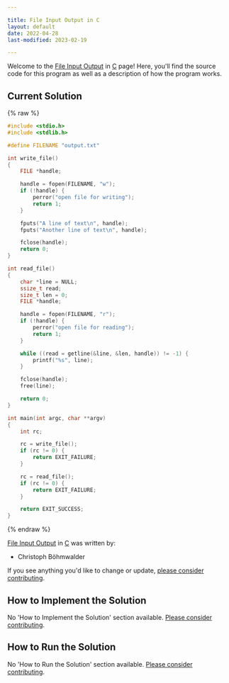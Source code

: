 ```yaml
---

title: File Input Output in C
layout: default
date: 2022-04-28
last-modified: 2023-02-19

---
```


Welcome to the [File Input Output](https://sampleprograms.io/projects/file-input-output) in [C](https://sampleprograms.io/languages/c) page! Here, you'll find the source code for this program as well as a description of how the program works.

## Current Solution

{% raw %}

```c
#include <stdio.h>
#include <stdlib.h>

#define FILENAME "output.txt"

int write_file()
{
    FILE *handle;

    handle = fopen(FILENAME, "w");
    if (!handle) {
        perror("open file for writing");
        return 1;
    }

    fputs("A line of text\n", handle);
    fputs("Another line of text\n", handle);

    fclose(handle);
    return 0;
}

int read_file()
{
    char *line = NULL;
    ssize_t read;
    size_t len = 0;
    FILE *handle;

    handle = fopen(FILENAME, "r");
    if (!handle) {
        perror("open file for reading");
        return 1;
    }

    while ((read = getline(&line, &len, handle)) != -1) {
        printf("%s", line);
    }

    fclose(handle);
    free(line);

    return 0;
}

int main(int argc, char **argv)
{
    int rc;

    rc = write_file();
    if (rc != 0) {
        return EXIT_FAILURE;
    }

    rc = read_file();
    if (rc != 0) {
        return EXIT_FAILURE;
    }

    return EXIT_SUCCESS;
}
```

{% endraw %}

[File Input Output](https://sampleprograms.io/projects/file-input-output) in [C](https://sampleprograms.io/languages/c) was written by:

- Christoph Böhmwalder

If you see anything you'd like to change or update, [please consider contributing](https://github.com/TheRenegadeCoder/sample-programs).

## How to Implement the Solution

No 'How to Implement the Solution' section available. [Please consider contributing](https://github.com/TheRenegadeCoder/sample-programs-website).

## How to Run the Solution

No 'How to Run the Solution' section available. [Please consider contributing](https://github.com/TheRenegadeCoder/sample-programs-website).